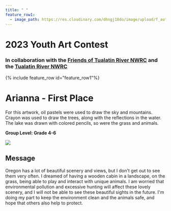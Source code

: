 ```yaml
---
title: " "
feature_row1:
  - image_path: https://res.cloudinary.com/dhngj18do/image/upload/f_auto,q_auto/v1/images/artcontest/ribbon_1
---
```


# 2023 Youth Art Contest

### In collaboration with the [Friends of Tualatin River NWRC](https://fotr.wildapricot.org/) and the [Tualatin River NWRC](https://www.fws.gov/refuge/Tualatin_River/)

{% include feature_row id="feature_row1"%}

# Arianna - First Place  

For this artwork, oil pastels were used to draw the sky and mountains. Crayon was used to draw the trees, along with the reflections in the water. The lake was drawn with colored pencils, so were the grass and animals. 

**Group Level: Grade 4-6**  

![](https://res.cloudinary.com/dhngj18do/image/upload/f_auto,q_auto/v1/images/artcontest/2023_grp3_1st_large)

## Message

Oregon has a lot of beautiful scenery and views, but I don't get out to see them very often. I dreamed of having a wooden cabin in a landscape, on the grass, being able to play and interact with unique animals. I am worried that environmental pollution and excessive hunting will affect these lovely scenery, and I will not be able to see these beautiful sights in the future. I'm doing my part to keep the environment clean and the animals safe, and hope that others also help to protect.
